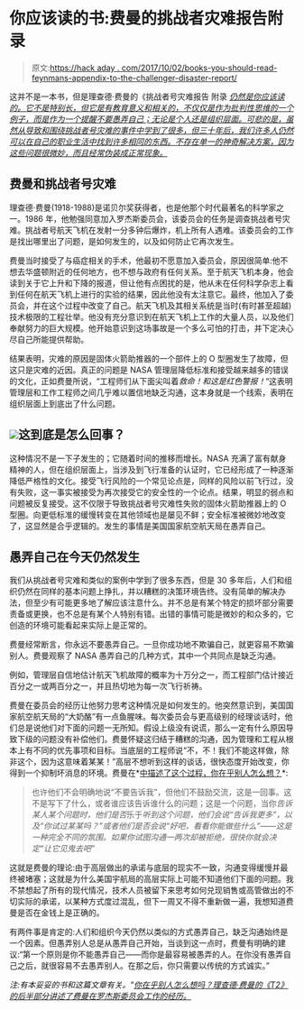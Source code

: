 # 你应该读的书:费曼的挑战者灾难报告附录

> 原文:[https://hack aday . com/2017/10/02/books-you-should-read-feynmans-appendix-to-the-challenger-disaster-report/](https://hackaday.com/2017/10/02/books-you-should-read-feynmans-appendix-to-the-challenger-disaster-report/)

这并不是一本书，但是理查德·费曼的《挑战者号灾难报告 附录 *[仍然是你应该读的。它不是特别长，但它是有教育意义和相关的，不仅仅是作为批判性思维的一个例子，而是作为一个提醒不要愚弄自己；无论是个人还是组织层面。可悲的是，虽然从导致和围绕挑战者号灾难的事件中学到了很多，但三十年后，我们许多人仍然可以在自己的职业生活中找到许多相同的东西。不存在单一的神奇解决方案，因为这些问题很微妙，而且经常伪装成正常现象。](https://science.ksc.nasa.gov/shuttle/missions/51-l/docs/rogers-commission/Appendix-F.txt)*

## 费曼和挑战者号灾难

理查德·费曼(1918-1988)是诺贝尔奖获得者，也是他那个时代最著名的科学家之一。1986 年，他勉强同意加入罗杰斯委员会，该委员会的任务是调查挑战者号灾难。挑战者号航天飞机在发射一分多钟后爆炸，机上所有人遇难。该委员会的工作是找出哪里出了问题，是如何发生的，以及如何防止它再次发生。

费曼当时接受了与癌症相关的手术，他最初不愿意加入委员会，原因很简单:他不想去华盛顿附近的任何地方，也不想与政府有任何关系。至于航天飞机本身，他会读到关于它上升和下降的报道，但让他有点困扰的是，他从未在任何科学杂志上看到任何在航天飞机上进行的实验的结果，因此他没有太注意它。最终，他加入了委员会，并在这个过程中改变了自己。航天飞机及其相关系统是当时(有时甚至超越)技术极限的工程壮举。他没有充分意识到在航天飞机上工作的大量人员，以及他们奉献努力的巨大规模。他开始意识到这场事故是一个多么可怕的打击，并下定决心尽自己所能提供帮助。

结果表明，灾难的原因是固体火箭助推器的一个部件上的 O 型圈发生了故障，但这只是灾难的近因。真正的问题是 NASA 管理层降低标准和接受越来越多的错误的文化，正如费曼所说，“工程师们从下面尖叫着*救命！*和*这是红色警报！*“这表明管理层和工作工程师之间几乎难以置信地缺乏沟通，这本身就是一个线索，表明在组织层面上到底出了什么问题。

## ![](../Images/046e9f70bd052384c70456d081ed1961.png)这到底是怎么回事？

这种情况不是一下子发生的；它随着时间的推移而增长。NASA 充满了富有献身精神的人，但在组织层面上，当涉及到飞行准备的认证时，它已经形成了一种逐渐降低严格性的文化。接受飞行风险的一个常见论点是，同样的风险以前飞行过，没有失败，这一事实被接受为再次接受它的安全性的一个论点。结果，明显的弱点和问题被反复接受。这不仅限于导致挑战者号灾难性失败的固体火箭助推器上的 O 型圈。向更低标准的缓慢转变在其他领域也是屡见不鲜；安全标准被微妙地改变了，这显然是合乎逻辑的。发生的事情是美国国家航空航天局在愚弄自己。

## 愚弄自己在今天仍然发生

我们从挑战者号灾难和类似的案例中学到了很多东西，但是 30 多年后，人们和组织仍然在同样的基本问题上挣扎，并以糟糕的决策环境告终。没有简单的解决办法，但至少有可能更多地了解应该注意什么。并不总是有某个特定的损坏部分需要责备或更换，也不总是有某个人特别有错。出错的事情可能是微妙的和众多的，它创造的环境可能看起来实际上是正常的。

费曼经常断言，你永远不要愚弄自己。一旦你成功地不欺骗自己，就更容易不欺骗别人。费曼观察了 NASA 愚弄自己的几种方式，其中一个共同点是缺乏沟通。

例如，管理层自信地估计航天飞机故障的概率为十万分之一，而工程部门估计接近百分之一或两百分之一，并且热切地为每一次飞行祈祷。

费曼在委员会的经历让他努力思考这种情况是如何发生的。他突然意识到，美国国家航空航天局的“大奶酪”有一点鱼腥味。每次委员会与更高级别的经理谈话时，他们总是说他们对下面的问题一无所知。假设上级没有说谎，那么一定有什么原因导致下级的问题没有补偿他们。费曼怀疑这归结于糟糕的沟通，因为管理和工程从根本上有不同的优先事项和目标。当底层的工程师说“不，不！我们不能这样做，除非这个，因为这意味着某某！”高层不想听到这样的谈话，很快态度开始改变，你得到一个抑制坏消息的环境。费曼在*[中描述了这个过程，你在乎别人怎么想？](https://en.wikipedia.org/wiki/What_Do_You_Care_What_Other_People_Think%3F)*:

> 也许他们不会明确地说“不要告诉我”，但他们不鼓励交流，这是一回事。这不是写下了什么，或者谁应该告诉谁什么的问题；这是一个问题，当你*告诉某人某个问题时，他们是否*乐于*听到这个问题，他们会说“告诉我更多”，以及“你试过某某吗？”或者他们是否会说“好吧，看看你能做些什么”——这是一种完全不同的氛围。如果你试图沟通一两次却被拒绝，很快你就会决定“让它见鬼去吧”*

这就是费曼的理论:由于高层做出的承诺与底层的现实不一致，沟通变得缓慢并最终被堵塞；这就是为什么美国宇航局的高层实际上可能不知道他们下面的问题。我不禁想起了所有的现代情况，技术人员被留下来思考如何兑现销售或高管做出的不切实际的承诺，以某种方式度过混乱，但下一周又不得不重新做一遍，我想知道费曼是否在金钱上是正确的。

有两件事是肯定的:人们和组织今天仍然以类似的方式愚弄自己，缺乏沟通始终是一个因素。但愚弄别人总是从愚弄自己开始，当谈到这一点时，费曼有明确的建议:“第一个原则是你不能愚弄自己——而你是最容易被愚弄的人。在你没有愚弄自己之后，就很容易不去愚弄别人。在那之后，你只需要以传统的方式诚实。”

*注:有本妥妥的书和这篇文章有关。"[你在乎别人怎么想吗？理查德·费曼的《T2》的后半部分讲述了费曼在罗杰斯委员会工作的经历。](https://en.wikipedia.org/wiki/What_Do_You_Care_What_Other_People_Think%3F)*